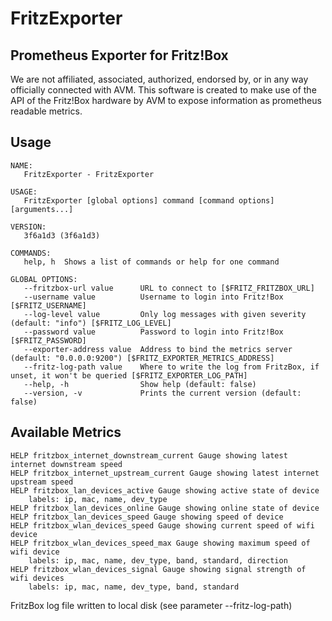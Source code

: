 FritzExporter
===

## Prometheus Exporter for Fritz!Box

We are not affiliated, associated, authorized, endorsed by, or in any way officially connected with AVM. This software is created to make use of the API of the Fritz!Box hardware by AVM to expose information as prometheus readable metrics.

## Usage

```
NAME:
   FritzExporter - FritzExporter

USAGE:
   FritzExporter [global options] command [command options] [arguments...]

VERSION:
   3f6a1d3 (3f6a1d3)

COMMANDS:
   help, h  Shows a list of commands or help for one command

GLOBAL OPTIONS:
   --fritzbox-url value      URL to connect to [$FRITZ_FRITZBOX_URL]
   --username value          Username to login into Fritz!Box [$FRITZ_USERNAME]
   --log-level value         Only log messages with given severity (default: "info") [$FRITZ_LOG_LEVEL]
   --password value          Password to login into Fritz!Box [$FRITZ_PASSWORD]
   --exporter-address value  Address to bind the metrics server (default: "0.0.0.0:9200") [$FRITZ_EXPORTER_METRICS_ADDRESS]
   --fritz-log-path value    Where to write the log from FritzBox, if unset, it won't be queried [$FRITZ_EXPORTER_LOG_PATH]
   --help, -h                Show help (default: false)
   --version, -v             Prints the current version (default: false)
```

## Available Metrics

```
HELP fritzbox_internet_downstream_current Gauge showing latest internet downstream speed
HELP fritzbox_internet_upstream_current Gauge showing latest internet upstream speed
HELP fritzbox_lan_devices_active Gauge showing active state of device
    labels: ip, mac, name, dev_type
HELP fritzbox_lan_devices_online Gauge showing online state of device
HELP fritzbox_lan_devices_speed Gauge showing speed of device
HELP fritzbox_wlan_devices_speed Gauge showing current speed of wifi device
HELP fritzbox_wlan_devices_speed_max Gauge showing maximum speed of wifi device
    labels: ip, mac, name, dev_type, band, standard, direction
HELP fritzbox_wlan_devices_signal Gauge showing signal strength of wifi devices
    labels: ip, mac, name, dev_type, band, standard
```

FritzBox log file written to local disk (see parameter --fritz-log-path)

